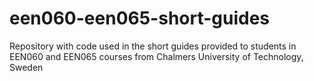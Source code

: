 # een060-een065-short-guides
Repository with code used in the short guides provided to students in EEN060 and EEN065 courses from Chalmers University of Technology, Sweden
